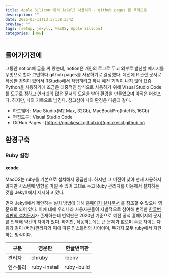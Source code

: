 ```yaml
---
title: Apple Silicon 에서 Jekyll 사용하기 - github pages 를 목적으로
description: ""
date: 2025-03-11T13:37:38.334Z
preview: ""
tags: [setup, jekyll, MacOS, Apple Silicon]
categories: [How]
---
```


## 들어가기전에

그동안 notion에 글을 써 왔는데, notion은 개인의 로그로 두고 외부로 발신할 메시지를 무엇으로 할까 고민하다 github pages를 사용하기로 결정했다. 예전에 R 관련 문서로 작성한 경험이 있어서 RStudio에서 작업하려고 하니 예전 기억이 나지 않아 요즘 Python을 사용하기에 조금은 대중적인 방식으로 사용하기 위해 Visual Studio Code를 도구로 정하고 인터넷의 많은 문서의 도움을 받아 환경을 만들었으며 아직은 어설프다. 하지만, 나의 기록으로 남긴다. 참고삼아 나의 환경은 다음과 같다.

- 하드웨어 : Mac Studio(M2 Max, 32Gb), MacBookPro(Intel i5, 16Gb)
- 편집도구 : Visual Studio Code
- GitHub Pages : [https://qmakescl.github.io](qmakescl.github.io)

## 환경구축

### Ruby 설정

#### xcode

MacOS는 ruby를 기본으로 설치해서 공급한다. 하지만 그 버전이 낮아 현재 사용하지 않지만 시스템에 영향을 미칠 수 있어 그대로 두고 Ruby 관리자를 이용해서 설치하는 것을 Jekyll 에서 제시하고 있다.

먼저 Jekyll에서 제안하는 설치 방법에 대해 [홈페이지 설치문서](https://jekyllrb.com/docs/installation/macos/) 를 참조할 수 있으나 영문으로 되어 있다. 이에 대해 우리나라 사용자분들이 자발적으로 참여해 번역한 [한글번역판의 설치문서](https://jekyllrb-ko.github.io/docs/installation/macos/)가 존재하는데 번역판은 2020년 기준으로 예전 공식 홈페이지의 문서를 번역해 약간의 차이가 있다. 하지만, 작동하는데는 큰 문제가 없으며 주요 차이는 다음과 같이 (버전)관리자와 이에 따른 인스톨러의 차이이며, 두가지 모두 ruby에서 지원하는 방식이다.

| 구분 | 영문판 | 한글번역판 |
|---|----|-------|
| 관리자 | chruby | rbenv |
| 인스톨러 | ruby-install | ruby-build |
